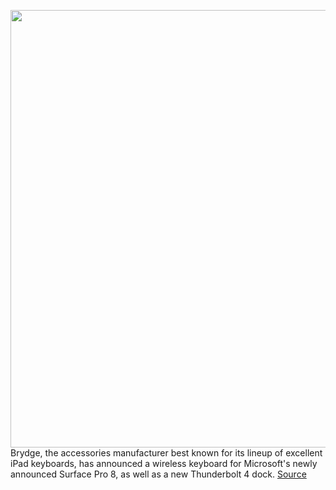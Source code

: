 <img src='https://cdn.vox-cdn.com/thumbor/85gWrMx--1dKFbmbk49W9o5jNJI=/0x0:1200x800/1200x800/filters:focal(504x304:696x496)/cdn.vox-cdn.com/uploads/chorus_image/image/69893479/unnamed.0.jpg' width='700px' /><br/>
Brydge, the accessories manufacturer best known for its lineup of excellent iPad keyboards, has announced a wireless keyboard for Microsoft's newly announced Surface Pro 8, as well as a new Thunderbolt 4 dock.
<a href='https://www.theverge.com/2021/9/22/22687438/brydge-sp-plus-surface-pro-8-keyboard-wireless'> Source <a/>